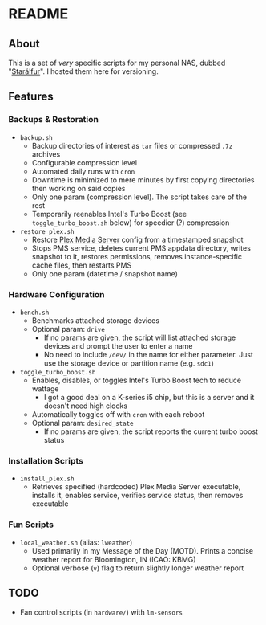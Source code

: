 # README
## About
This is a set of _very_ specific scripts for my personal NAS, dubbed "[Starálfur](https://www.youtube.com/watch?v=7fEUUnXDnbk)". I hosted them here for versioning.

## Features
### Backups & Restoration
- `backup.sh`
  - Backup directories of interest as `tar` files or compressed `.7z` archives
  - Configurable compression level
  - Automated daily runs with `cron`
  - Downtime is minimized to mere minutes by first copying directories then working on said copies
  - Only one param (compression level). The script takes care of the rest
  - Temporarily reenables Intel's Turbo Boost (see `toggle_turbo_boost.sh` below) for speedier (?) compression
- `restore_plex.sh`
  - Restore [Plex Media Server](https://support.plex.tv/articles/200288286-what-is-plex/) config from a timestamped snapshot
  - Stops PMS service, deletes current PMS appdata directory, writes snapshot to it, restores permissions, removes instance-specific cache files, then restarts PMS
  - Only one param (datetime / snapshot name)

### Hardware Configuration
- `bench.sh`
  - Benchmarks attached storage devices
  - Optional param: `drive`
    - If no params are given, the script will list attached storage devices and prompt the user to enter a name
    - No need to include `/dev/` in the name for either parameter. Just use the storage device or partition name (e.g. `sdc1`)
- `toggle_turbo_boost.sh`
  - Enables, disables, or toggles Intel's Turbo Boost tech to reduce wattage
    - I got a good deal on a K-series i5 chip, but this is a server and it doesn't need high clocks
  - Automatically toggles off with `cron` with each reboot
  - Optional param: `desired_state`
    - If no params are given, the script reports the current turbo boost status

### Installation Scripts
- `install_plex.sh`
  - Retrieves specified (hardcoded) Plex Media Server executable, installs it, enables service, verifies service status, then removes executable

### Fun Scripts
- `local_weather.sh` (alias: `lweather`)
  - Used primarily in my Message of the Day (MOTD). Prints a concise weather report for Bloomington, IN (ICAO: KBMG)
  - Optional verbose (`v`) flag to return slightly longer weather report

## TODO
- Fan control scripts (in `hardware/`) with `lm-sensors`
